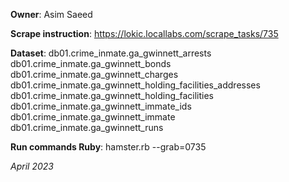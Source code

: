 **Owner**: Asim Saeed

**Scrape instruction**: https://lokic.locallabs.com/scrape_tasks/735

**Dataset**: db01.crime_inmate.ga_gwinnett_arrests
             db01.crime_inmate.ga_gwinnett_bonds
             db01.crime_inmate.ga_gwinnett_charges
             db01.crime_inmate.ga_gwinnett_holding_facilities_addresses
             db01.crime_inmate.ga_gwinnett_holding_facilities
             db01.crime_inmate.ga_gwinnett_immate_ids
             db01.crime_inmate.ga_gwinnett_immate
             db01.crime_inmate.ga_gwinnett_runs

**Run commands Ruby**: hamster.rb --grab=0735

_April 2023_
